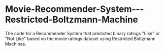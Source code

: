 # Movie-Recommender-System---Restricted-Boltzmann-Machine
The code for a Recommender System that predicted binary ratings "Like" or "Not Like" based on the movie ratings dataset using Restricted Boltzmann Machines.
